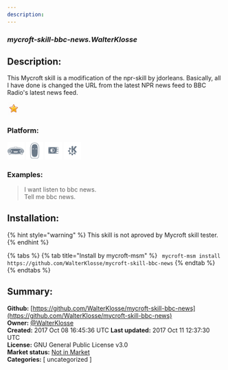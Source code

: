 ```yaml
---
description: 
---
```


### _mycroft-skill-bbc-news.WalterKlosse_  
## Description:  
This Mycroft skill is a modification of the npr-skill by jdorleans. Basically, all I have done is changed the URL from the latest NPR news feed to BBC Radio's latest news feed.  
  
![](../.gitbook/assets/star.png)  
  
### Platform:  
 ![Mark I](../.gitbook/assets/mark-1-icon.png)  ![Mark II](../.gitbook/assets/mark-2-icon.png)  ![Picroft](../.gitbook/assets/picroft-icon.png)  ![plasmoid](../.gitbook/assets/kde.png)   
### Examples:  
> I want listen to bbc news.  
> Tell me bbc news.  
  
## Installation:  
{% hint style="warning" %}
This skill is not aproved by Mycroft skill tester.
{% endhint %}
    
{% tabs %}
{% tab title="Install by mycroft-msm" %}
``` mycroft-msm install https://github.com/WalterKlosse/mycroft-skill-bbc-news```
{% endtab %}
  {% endtabs %}
    
## Summary:  
**Github:** [https://github.com/WalterKlosse/mycroft-skill-bbc-news](https://github.com/WalterKlosse/mycroft-skill-bbc-news)  
**Owner:** [@WalterKlosse](https://github.com/WalterKlosse)  
**Created:** 2017 Oct 08 16:45:36 UTC  **Last updated:** 2017 Oct 11 12:37:30 UTC  
**License:** GNU General Public License v3.0  
**Market status:** [Not in Market](https://market.mycroft.ai/skill/)  
**Categories:** [ uncategorized ]   
